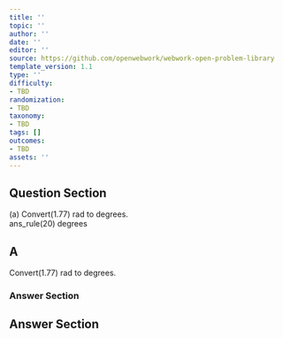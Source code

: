 ```yaml
---
title: ''
topic: ''
author: ''
date: ''
editor: ''
source: https://github.com/openwebwork/webwork-open-problem-library
template_version: 1.1
type: ''
difficulty:
- TBD
randomization:
- TBD
taxonomy:
- TBD
tags: []
outcomes:
- TBD
assets: ''
---
```


## Question Section 

 
  
(a) Convert(1.77) rad to degrees.  
 ans_rule(20) degrees

## A
Convert(1.77) rad to degrees.  
### Answer Section


## Answer Section

